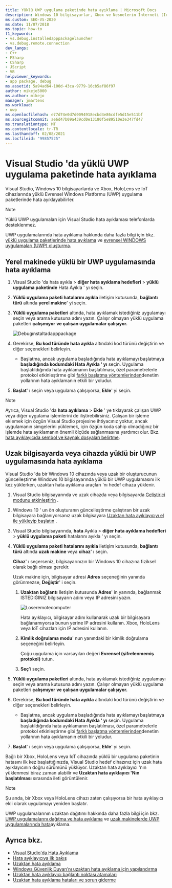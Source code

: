 ```yaml
---
title: Yüklü UWP uygulama paketinde hata ayıklama | Microsoft Docs
description: Windows 10 bilgisayarlar, Xbox ve Nesnelerin İnterneti (IoT) cihazlarındaki Visual Studio 'da yüklü bir Evrensel Windows Platformu (UWP) uygulama paketinin hatalarını ayıklayın.
ms.custom: SEO-VS-2020
ms.date: 11/07/2018
ms.topic: how-to
f1_keywords:
- vs.debug.installedapppackagelauncher
- vs.debug.remote.connection
dev_langs:
- C++
- FSharp
- CSharp
- JScript
- VB
helpviewer_keywords:
- app package, debug
ms.assetid: 5a94ad64-100d-43ca-9779-16cb5af86f97
author: mikejo5000
ms.author: mikejo
manager: jmartens
ms.workload:
- uwp
ms.openlocfilehash: e77d74e0d7d0094918ecbd4e86cdfe5d15e511bf
ms.sourcegitcommit: ae6d47b09a439cd0e13180f5e89510e3e347fd47
ms.translationtype: MT
ms.contentlocale: tr-TR
ms.lasthandoff: 02/08/2021
ms.locfileid: "99857525"
---
```

# <a name="debug-an-installed-uwp-app-package-in-visual-studio"></a>Visual Studio 'da yüklü UWP uygulama paketinde hata ayıklama

Visual Studio, Windows 10 bilgisayarlarda ve Xbox, HoloLens ve IoT cihazlarında yüklü Evrensel Windows Platformu (UWP) uygulama paketlerinde hata ayıklayabilirler.

>[!NOTE]
>Yüklü UWP uygulamaları için Visual Studio hata ayıklaması telefonlarda desteklenmez.

UWP uygulamalarında hata ayıklama hakkında daha fazla bilgi için bkz. [yüklü uygulama paketlerinde hata ayıklama](https://devblogs.microsoft.com/devops/updates-for-debugging-installed-app-packages-in-visual-studio-2015-update-2/) ve [evrensel WINDOWS uygulamaları (UWP) oluşturma](https://devblogs.microsoft.com/visualstudio/universal-windows-apps-targeting-windows-10-anniversary-sdk/).

## <a name="debug-an-installed-uwp-app-on-a-local-machine"></a>Yerel makinede yüklü bir UWP uygulamasında hata ayıklama

1. Visual Studio 'da hata ayıkla   >  **diğer hata ayıklama hedefleri**  >  **yüklü uygulama paketinde** Hata Ayıkla ' yı seçin.

1. **Yüklü uygulama paketi hatalarını ayıkla** iletişim kutusunda, **bağlantı türü** altında **yerel makine**' yi seçin.

1. **Yüklü uygulama paketleri** altında, hata ayıklamak istediğiniz uygulamayı seçin veya arama kutusuna adını yazın. Çalışır olmayan yüklü uygulama paketleri **çalışmıyor** **ve çalışan uygulamalar çalışıyor.**

   ![Debugınstaltadapppackage](../debugger/media/debug-installed-app-pkg.png "Debugınstaltadapppackage")

1. Gerekirse, **Bu kod türünde hata ayıkla** altındaki kod türünü değiştirin ve diğer seçenekleri belirleyin.
   - Başlatma, ancak uygulama başladığında hata ayıklamayı başlatmaya **başladığında kodumdaki Hata Ayıkla ' yı** seçin. Uygulama başlatıldığında hata ayıklamanın başlatılması, özel parametrelerle protokol etkinleştirme gibi [farklı başlatma yöntemlerinden](/windows/uwp/xbox-apps/automate-launching-uwp-apps)denetim yollarının hata ayıklamanın etkili bir yoludur.

1. **Başlat**' ı seçin veya uygulama çalışıyorsa, **Ekle**' yi seçin.

> [!NOTE]
> Ayrıca, Visual Studio 'da **hata ayıklama**  >  **Ekle** ' ye tıklayarak çalışan UWP veya diğer uygulama işlemlerini de iliştirebilirsiniz. Çalışan bir işleme eklemek için özgün Visual Studio projesine ihtiyacınız yoktur, ancak uygulamanın simgelerini yüklemek, için özgün koda sahip olmadığınız bir işlemde hata ayıklamanın önemli ölçüde sağlanmasına yardımcı olur. Bkz. [hata ayıklayıcıda sembol ve kaynak dosyaları belirtme](specify-symbol-dot-pdb-and-source-files-in-the-visual-studio-debugger.md).

## <a name="debug-an-installed-uwp-app-on-a-remote-computer-or-device"></a><a name="remote"></a> Uzak bilgisayarda veya cihazda yüklü bir UWP uygulamasında hata ayıklama

Visual Studio 'da bir Windows 10 cihazında veya uzak bir oluşturucunun güncelleştirme Windows 10 bilgisayarında yüklü bir UWP uygulamasını ilk kez yüklerken, uzaktan hata ayıklama araçları 'nı hedef cihaza yüklenir.

1. Visual Studio bilgisayarında ve uzak cihazda veya bilgisayarda [Geliştirici modunu etkinleştirin](/windows/uwp/get-started/enable-your-device-for-development) .

1. Windows 10 ' un ön oluşturanın güncelleştirme çalıştıran bir uzak bilgisayara bağlanıyorsanız uzak bilgisayara [Uzaktan hata ayıklayıcıyı el ile yükleyip başlatın](../debugger/remote-debugging.md) .

1. Visual Studio bilgisayarında, **hata** Ayıkla  >  **diğer hata ayıklama hedefleri**  >  **yüklü uygulama paketi** hatalarını ayıkla ' yı seçin.

1. **Yüklü uygulama paketi hatalarını ayıkla** iletişim kutusunda, **bağlantı türü** altında **uzak makine** veya **cihaz**' ı seçin.

   **Cihaz**' ı seçerseniz, bilgisayarınızın bir Windows 10 cihazına fiziksel olarak bağlı olması gerekir.

   Uzak makine için, bilgisayar adresi **Adres** seçeneğinin yanında görünmezse, **Değiştir**' i seçin.

   1. **Uzaktan bağlantı** Iletişim kutusunda **Adres**' in yanında, bağlanmak ISTEDIĞINIZ bilgisayarın adını veya IP adresini yazın.

      ![Loseremotecomputer](../debugger/media/debug-remote-app-pkg.png "Loseremotecomputer")

      Hata ayıklayıcı, bilgisayar adını kullanarak uzak bir bilgisayara bağlanamıyorsa bunun yerine IP adresini kullanın. Xbox, HoloLens veya IoT cihazları için IP adresini kullanın.
   1. **Kimlik doğrulama modu**' nun yanındaki bir kimlik doğrulama seçeneğini belirleyin.

      Çoğu uygulama için varsayılan değeri **Evrensel (şifrelenmemiş protokol)** tutun.
   1. **Seç**’i seçin.

1. **Yüklü uygulama paketleri** altında, hata ayıklamak istediğiniz uygulamayı seçin veya arama kutusuna adını yazın. Çalışır olmayan yüklü uygulama paketleri **çalışmıyor** **ve çalışan uygulamalar çalışıyor.**

1. Gerekirse, **Bu kod türünde hata ayıkla** altındaki kod türünü değiştirin ve diğer seçenekleri belirleyin.
   - Başlatma, ancak uygulama başladığında hata ayıklamayı başlatmaya **başladığında kodumdaki Hata Ayıkla ' yı** seçin. Uygulama başlatıldığında hata ayıklamanın başlatılması, özel parametrelerle protokol etkinleştirme gibi [farklı başlatma yöntemlerinden](/windows/uwp/xbox-apps/automate-launching-uwp-apps)denetim yollarının hata ayıklamanın etkili bir yoludur.

1. **Başlat**' ı seçin veya uygulama çalışıyorsa, **Ekle**' yi seçin.

Bağlı bir Xbox, HoloLens veya IoT cihazında yüklü bir uygulama paketinin hatasını ilk kez başlattığınızda, Visual Studio hedef cihazınız için uzak hata ayıklayıcının doğru sürümünü yüklüyor. Uzaktan hata ayıklayıcı 'nın yüklenmesi biraz zaman alabilir ve **Uzaktan hata ayıklayıcı 'Nın başlatılması** sırasında ileti görüntülenir.

>[!NOTE]
>Şu anda, bir Xbox veya HoloLens cihazı zaten çalışıyorsa bir hata ayıklayıcı ekli olarak uygulamayı yeniden başlatır.

UWP uygulamalarının uzaktan dağıtımı hakkında daha fazla bilgi için bkz. [UWP uygulamalarını dağıtma ve hata ayıklama](/windows/uwp/debug-test-perf/deploying-and-debugging-uwp-apps#advanced-remote-deployment-options) ve [uzak makinelerde UWP uygulamalarında hata](run-windows-store-apps-on-a-remote-machine.md)ayıklama.

## <a name="see-also"></a>Ayrıca bkz.

- [Visual Studio'da Hata Ayıklama](../debugger/index.yml)
- [Hata ayıklayıcıya ilk bakış](../debugger/debugger-feature-tour.md)
- [Uzaktan hata ayıklama](../debugger/remote-debugging.md)
- [Windows Güvenlik Duvarı’nı uzaktan hata ayıklama için yapılandırma](../debugger/configure-the-windows-firewall-for-remote-debugging.md)
- [Uzaktan hata ayıklayıcı bağlantı noktası atamaları](../debugger/remote-debugger-port-assignments.md)
- [Uzaktan hata ayıklama hataları ve sorun giderme](../debugger/remote-debugging-errors-and-troubleshooting.md)